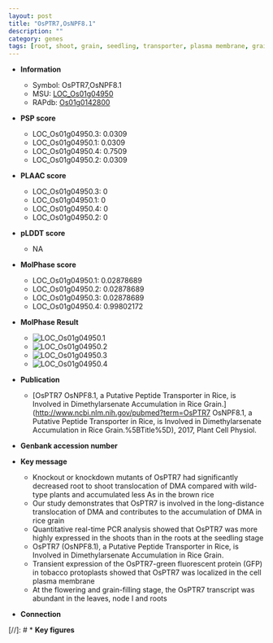 ```yaml
---
layout: post
title: "OsPTR7,OsNPF8.1"
description: ""
category: genes
tags: [root, shoot, grain, seedling, transporter, plasma membrane, grain-filling, node]
---
```


* **Information**  
    + Symbol: OsPTR7,OsNPF8.1  
    + MSU: [LOC_Os01g04950](http://rice.plantbiology.msu.edu/cgi-bin/ORF_infopage.cgi?orf=LOC_Os01g04950)  
    + RAPdb: [Os01g0142800](http://rapdb.dna.affrc.go.jp/viewer/gbrowse_details/irgsp1?name=Os01g0142800)  

* **PSP score**  
    + LOC_Os01g04950.3: 0.0309 
    + LOC_Os01g04950.1: 0.0309 
    + LOC_Os01g04950.4: 0.7509 
    + LOC_Os01g04950.2: 0.0309 

* **PLAAC score**  
    + LOC_Os01g04950.3: 0 
    + LOC_Os01g04950.1: 0 
    + LOC_Os01g04950.4: 0 
    + LOC_Os01g04950.2: 0 

* **pLDDT score**
    + NA


* **MolPhase score**
    + LOC_Os01g04950.1: 0.02878689
    + LOC_Os01g04950.2: 0.02878689
    + LOC_Os01g04950.3: 0.02878689
    + LOC_Os01g04950.4: 0.99802172

* **MolPhase Result**
    + ![LOC_Os01g04950.1](https://304243504.github.io/Pictures/LOC_Os01g/LOC_Os01g04950.1.png)
    + ![LOC_Os01g04950.2](https://304243504.github.io/Pictures/LOC_Os01g/LOC_Os01g04950.2.png)
    + ![LOC_Os01g04950.3](https://304243504.github.io/Pictures/LOC_Os01g/LOC_Os01g04950.3.png)
    + ![LOC_Os01g04950.4](https://304243504.github.io/Pictures/LOC_Os01g/LOC_Os01g04950.4.png)

* **Publication**  
    + [OsPTR7 OsNPF8.1, a Putative Peptide Transporter in Rice, is Involved in Dimethylarsenate Accumulation in Rice Grain.](http://www.ncbi.nlm.nih.gov/pubmed?term=OsPTR7 OsNPF8.1, a Putative Peptide Transporter in Rice, is Involved in Dimethylarsenate Accumulation in Rice Grain.%5BTitle%5D), 2017, Plant Cell Physiol.

* **Genbank accession number**  

* **Key message**  
    + Knockout or knockdown mutants of OsPTR7 had significantly decreased root to shoot translocation of DMA compared with wild-type plants and accumulated less As in the brown rice
    + Our study demonstrates that OsPTR7 is involved in the long-distance translocation of DMA and contributes to the accumulation of DMA in rice grain
    + Quantitative real-time PCR analysis showed that OsPTR7 was more highly expressed in the shoots than in the roots at the seedling stage
    + OsPTR7 (OsNPF8.1), a Putative Peptide Transporter in Rice, is Involved in Dimethylarsenate Accumulation in Rice Grain.
    + Transient expression of the OsPTR7-green fluorescent protein (GFP) in tobacco protoplasts showed that OsPTR7 was localized in the cell plasma membrane
    + At the flowering and grain-filling stage, the OsPTR7 transcript was abundant in the leaves, node I and roots

* **Connection**  

[//]: # * **Key figures**  


